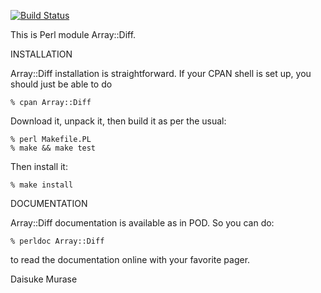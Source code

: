 [![Build Status](https://travis-ci.org/hipyhop/array-diff-perl.svg?branch=travisci)](https://travis-ci.org/hipyhop/array-diff-perl)

This is Perl module Array::Diff.

INSTALLATION

Array::Diff installation is straightforward. If your CPAN shell is set up,
you should just be able to do

    % cpan Array::Diff

Download it, unpack it, then build it as per the usual:

    % perl Makefile.PL
    % make && make test

Then install it:

    % make install

DOCUMENTATION

Array::Diff documentation is available as in POD. So you can do:

    % perldoc Array::Diff

to read the documentation online with your favorite pager.

Daisuke Murase
